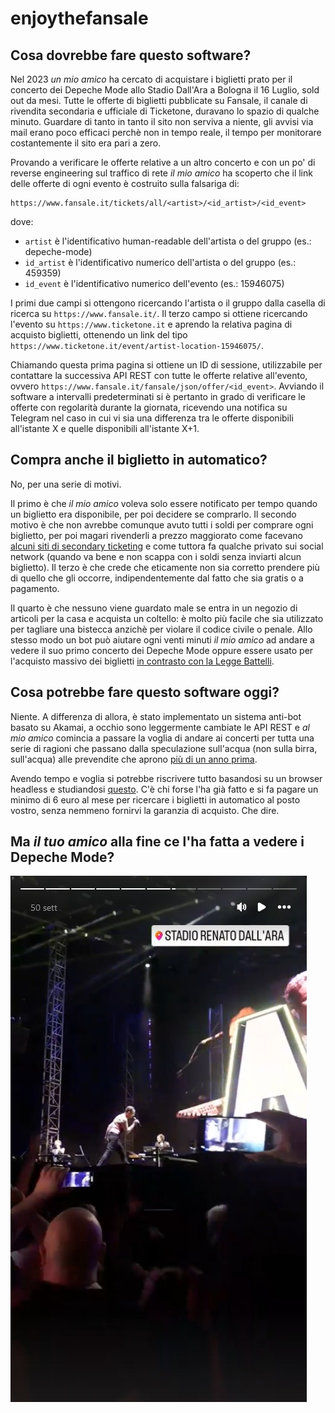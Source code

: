 # enjoythefansale

## Cosa dovrebbe fare questo software?

Nel 2023 _un mio amico_ ha cercato di acquistare i biglietti prato per il concerto dei Depeche Mode allo Stadio Dall'Ara a Bologna il 16 Luglio, sold out da mesi. Tutte le offerte di biglietti pubblicate su Fansale, il canale di rivendita secondaria e ufficiale di Ticketone, duravano lo spazio di qualche minuto. Guardare di tanto in tanto il sito non serviva a niente, gli avvisi via mail erano poco efficaci perchè non in tempo reale, il tempo per monitorare costantemente il sito era pari a zero.

Provando a verificare le offerte relative a un altro concerto e con un po' di reverse engineering sul traffico di rete _il mio amico_ ha scoperto che il link delle offerte di ogni evento è costruito sulla falsariga di:

```
https://www.fansale.it/tickets/all/<artist>/<id_artist>/<id_event>
```

dove:
* `artist` è l'identificativo human-readable dell'artista o del gruppo (es.: depeche-mode)
* `id_artist` è l'identificativo numerico dell'artista o del gruppo (es.: 459359)
* `id_event` è l'identificativo numerico dell'evento (es.: 15946075) 

I primi due campi si ottengono ricercando l'artista o il gruppo dalla casella di ricerca su `https://www.fansale.it/`. Il terzo campo si ottiene ricercando l'evento su `https://www.ticketone.it` e aprendo la relativa pagina di acquisto biglietti, ottenendo un link del tipo `https://www.ticketone.it/event/artist-location-15946075/`.

Chiamando questa prima pagina si ottiene un ID di sessione, utilizzabile per contattare la successiva API REST con tutte le offerte relative all'evento, ovvero `https://www.fansale.it/fansale/json/offer/<id_event>`. Avviando il software a intervalli predeterminati si è pertanto in grado di verificare le offerte con regolarità durante la giornata, ricevendo una notifica su Telegram nel caso in cui vi sia una differenza tra le offerte disponibili all'istante X e quelle disponibili all'istante X+1.

## Compra anche il biglietto in automatico?

No, per una serie di motivi. 

Il primo è che _il mio amico_ voleva solo essere notificato per tempo quando un biglietto era disponibile, per poi decidere se comprarlo. Il secondo motivo è che non avrebbe comunque avuto tutti i soldi per comprare ogni biglietto, per poi magari rivenderli a prezzo maggiorato come facevano [alcuni siti di secondary ticketing](https://www.iene.mediaset.it/video/viviani---de-devitiis-come-funziona---davvero---il-business-dei-biglietti_70236.shtml) e come tuttora fa qualche privato sui social network (quando va bene e non scappa con i soldi senza inviarti alcun biglietto). Il terzo è che crede che eticamente non sia corretto prendere più di quello che gli occorre, indipendentemente dal fatto che sia gratis o a pagamento. 

Il quarto è che nessuno viene guardato male se entra in un negozio di articoli per la casa e acquista un coltello: è molto più facile che sia utilizzato per tagliare una bistecca anzichè per violare il codice civile o penale. Allo stesso modo un bot può aiutare ogni venti minuti _il mio amico_ ad andare a vedere il suo primo concerto dei Depeche Mode oppure essere usato per l'acquisto massivo dei biglietti [in contrasto con la Legge Battelli](https://www.camera.it/leg17/995?sezione=documenti&tipoDoc=lavori_testo_pdl&idLegislatura=17&codice=17PDL0049830&back_to=https://www.camera.it/leg17/126?tab=2-e-leg=17-e-idDocumento=4269-e-sede=-e-tipo=). 

## Cosa potrebbe fare questo software oggi?

Niente. A differenza di allora, è stato implementato un sistema anti-bot basato su Akamai, a occhio sono leggermente cambiate le API REST e _al mio amico_ comincia a passare la voglia di andare ai concerti per tutta una serie di ragioni che passano dalla speculazione sull'acqua (non sulla birra, sull'acqua) alle prevendite che aprono [più di un anno prima](https://tg24.sky.it/spettacolo/musica/2024/04/19/tour-marracash-stadi).

Avendo tempo e voglia si potrebbe riscrivere tutto basandosi su un browser headless e studiandosi [questo](https://www.zenrows.com/blog/bypass-akamai). C'è chi forse l'ha già fatto e si fa pagare un minimo di 6 euro al mese per ricercare i biglietti in automatico al posto vostro, senza nemmeno fornirvi la garanzia di acquisto. Che dire.

## Ma _il tuo amico_ alla fine ce l'ha fatta a vedere i Depeche Mode?

![Sì!](dm-bologna.jpg)
